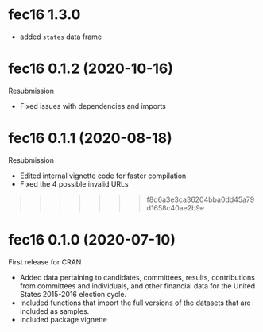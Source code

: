 # fec16 1.3.0

* added `states` data frame

# fec16 0.1.2 (2020-10-16)

Resubmission

* Fixed issues with dependencies and imports

# fec16 0.1.1 (2020-08-18)

Resubmission

* Edited internal vignette code for faster compilation
* Fixed the 4 possible invalid URLs 
>>>>>>> f8d6a3e3ca36204bba0dd45a79d1658c40ae2b9e

# fec16 0.1.0 (2020-07-10)

First release for CRAN

* Added data pertaining to candidates, committees, results, contributions from committees and individuals, and other financial data for the United States 2015-2016 election cycle. 
* Included functions that import the full versions of the datasets that are included as samples.
* Included package vignette
